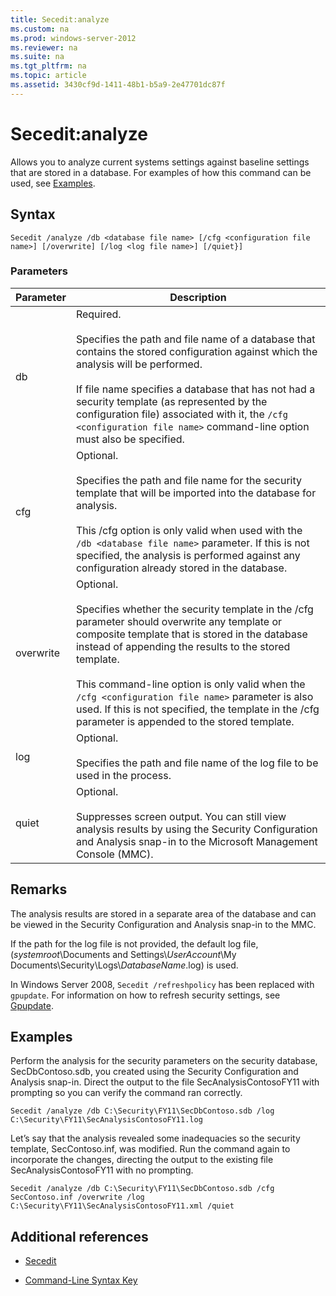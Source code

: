 ```yaml
---
title: Secedit:analyze
ms.custom: na
ms.prod: windows-server-2012
ms.reviewer: na
ms.suite: na
ms.tgt_pltfrm: na
ms.topic: article
ms.assetid: 3430cf9d-1411-48b1-b5a9-2e47701dc87f
---
```

# Secedit:analyze
Allows you to analyze current systems settings against baseline settings that are stored in a database. For examples of how this command can be used, see [Examples](Secedit-analyze.md#BKMK_Examples).

## Syntax

```
Secedit /analyze /db <database file name> [/cfg <configuration file name>] [/overwrite] [/log <log file name>] [/quiet}]
```

### Parameters

|Parameter|Description|
|-------------|---------------|
|db|Required.<br /><br />Specifies the path and file name of a database that contains the stored configuration against which the analysis will be performed.<br /><br />If file name specifies a database that has not had a security template (as represented by the configuration file) associated with it, the `/cfg <configuration file name>` command-line option must also be specified.|
|cfg|Optional.<br /><br />Specifies the path and file name for the security template that will be imported into the database for analysis.<br /><br />This /cfg option is only valid when used with the `/db <database file name>` parameter. If this is not specified, the analysis is performed against any configuration already stored in the database.|
|overwrite|Optional.<br /><br />Specifies whether the security template in the /cfg parameter should overwrite any template or composite template that is stored in the database instead of appending the results to the stored template.<br /><br />This command-line option is only valid when the `/cfg <configuration file name>` parameter is also used. If this is not specified, the template in the /cfg parameter is appended to the stored template.|
|log|Optional.<br /><br />Specifies the path and file name of the log file to be used in the process.|
|quiet|Optional.<br /><br />Suppresses screen output. You can still view analysis results by using the Security Configuration and Analysis snap-in to the Microsoft Management Console (MMC).|

## Remarks
The analysis results are stored in a separate area of the database and can be viewed in the Security Configuration and Analysis snap-in to the MMC.

If the path for the log file is not provided, the default log file, (*systemroot*\Documents and Settings\\*UserAccount*\My Documents\Security\Logs\\*DatabaseName*.log) is used.

In Windows Server 2008, `Secedit /refreshpolicy` has been replaced with `gpupdate`. For information on how to refresh security settings, see [Gpupdate](Gpupdate.md).

## <a name="BKMK_Examples"></a>Examples
Perform the analysis for the security parameters on the security database, SecDbContoso.sdb, you created using the Security Configuration and Analysis snap-in. Direct the output to the file SecAnalysisContosoFY11 with prompting so you can verify the command ran correctly.

```
Secedit /analyze /db C:\Security\FY11\SecDbContoso.sdb /log C:\Security\FY11\SecAnalysisContosoFY11.log
```

Let’s say that the analysis revealed some inadequacies so the security template, SecContoso.inf, was modified. Run the command again to incorporate the changes, directing the output to the existing file SecAnalysisContosoFY11 with no prompting.

```
Secedit /analyze /db C:\Security\FY11\SecDbContoso.sdb /cfg SecContoso.inf /overwrite /log C:\Security\FY11\SecAnalysisContosoFY11.xml /quiet
```

## Additional references

-   [Secedit](Secedit.md)

-   [Command-Line Syntax Key](../../Command-Line-Syntax-Key.md)


